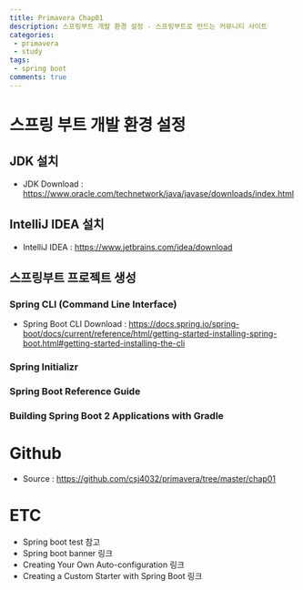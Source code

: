 ```yaml
---
title: Primavera Chap01
description: 스프링부트 개발 환경 설정 - 스프링부트로 만드는 커뮤니티 사이트
categories:
 - primavera
 - study
tags:
 - spring boot
comments: true
---
```


# 스프링 부트 개발 환경 설정

## JDK 설치
* JDK Download : https://www.oracle.com/technetwork/java/javase/downloads/index.html

## IntelliJ IDEA 설치
* IntelliJ IDEA : https://www.jetbrains.com/idea/download

## 스프링부트 프로젝트 생성
### Spring CLI (Command Line Interface)
* Spring Boot CLI Download : https://docs.spring.io/spring-boot/docs/current/reference/html/getting-started-installing-spring-boot.html#getting-started-installing-the-cli
### Spring Initializr
### Spring Boot Reference Guide
### Building Spring Boot 2 Applications with Gradle

# Github
* Source : https://github.com/csj4032/primavera/tree/master/chap01

# ETC
* Spring boot test 참고
* Spring boot banner 링크
* Creating Your Own Auto-configuration 링크
* Creating a Custom Starter with Spring Boot 링크
